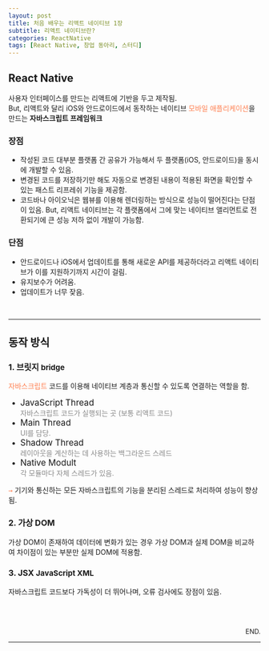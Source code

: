```yaml
---
layout: post
title: 처음 배우는 리액트 네이티브 1장
subtitle: 리액트 네이티브란?
categories: ReactNative
tags: [React Native, 창업 동아리, 스터디]
---
```


## React Native
  사용자 인터페이스를 만드는 리액트에 기반을 두고 제작됨.  
  But, 리액트와 달리 iOS와 안드로이드에서 동작하는 네이티브 <span style="color:coral">모바일 애플리케이션</span>을 만드는 **자바스크립트 프레임워크**



### 장점
  * 작성된 코드 대부분 플랫폼 간 공유가 가능해서 두 플랫폼(iOS, 안드로이드)을 동시에 개발할 수 있음.  
  * 변경된 코드를 저장하기만 해도 자동으로 변경된 내용이 적용된 화면을 확인할 수 있는 패스트 리프레쉬 기능을 제공함.
  * 코드바나 아이오닉은 웹뷰를 이용해 렌더링하는 방식으로 성능이 떨어진다는 단점이 있음.
    But, 리액트 네이티브는 각 플랫폼에서 그에 맞는 네이티브 앨리먼트로 전환되기에 큰 성능 저하 없이 개발이 가능함.

### 단점
  * 안드로이드나 iOS에서 업데이트를 통해 새로운 API를 제공하더라고 리액트 네이티브가 이를 지원하기까지 시간이 걸림.
  * 유지보수가 어려움.
  * 업데이트가 너무 잦음.


<br/>

---


## 동작 방식

### 1. 브릿지 <span style="font-size:15px">bridge</span>
  <span style="color:coral">자바스크립트</span> 코드를 이용해 네이티브 계층과 통신할 수 있도록 연결하는 역할을 함.

  - <span style="font-size:17px">JavaScript Thread</span>  
      <span style="opacity:0.5">자바스크립트 코드가 실행되는 곳 (보통 리액트 코드)</span>
  - <span style="font-size:17px">Main Thread</span>  
      <span style="opacity:0.5">UI를 담당.</span>
  - <span style="font-size:17px">Shadow Thread</span>  
      <span style="opacity:0.5">레이아웃을 계산하는 데 사용하는 백그라운드 스레드</span>
  - <span style="font-size:17px">Native Modult</span>  
      <span style="opacity:0.5">각 모듈마다 자체 스레드가 있음.</span>  

<kbd style="color:coral">&#8594;</kbd> 기기와 통신하는 모든 자바스크립트의 기능을 분리된 스레드로 처리하여 성능이 향상됨.


### 2. 가상 DOM  
  가상 DOM이 존재하여 데이터에 변화가 있는 경우 가상 DOM과 실제 DOM을 비교하여 차이점이 있는 부분만 실제 DOM에 적용함.

  
### 3. JSX <span style="font-size:15px">JavaScript XML</span>
  자바스크립트 코드보다 가독성이 더 뛰어나며, 오류 검사에도 장점이 있음.


<br/><br/>
<div style="font-size:13px; text-align:right">END.

---

</div>